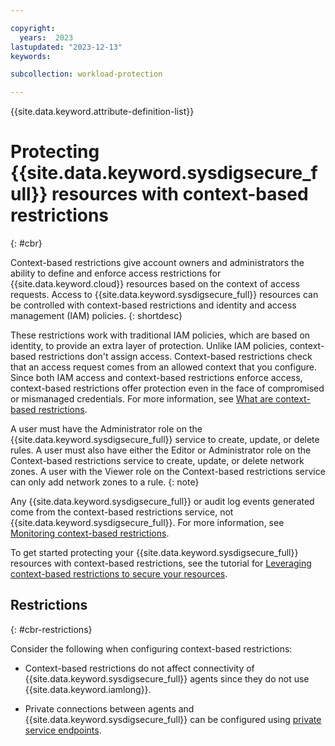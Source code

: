 ```yaml
---

copyright:
  years:  2023
lastupdated: "2023-12-13"
keywords:

subcollection: workload-protection

---
```


{{site.data.keyword.attribute-definition-list}}

# Protecting {{site.data.keyword.sysdigsecure_full}} resources with context-based restrictions
{: #cbr}

Context-based restrictions give account owners and administrators the ability to define and enforce access restrictions for {{site.data.keyword.cloud}} resources based on the context of access requests. Access to {{site.data.keyword.sysdigsecure_full}} resources can be controlled with context-based restrictions and identity and access management (IAM) policies.
{: shortdesc}

These restrictions work with traditional IAM policies, which are based on identity, to provide an extra layer of protection. Unlike IAM policies, context-based restrictions don't assign access. Context-based restrictions check that an access request comes from an allowed context that you configure. Since both IAM access and context-based restrictions enforce access, context-based restrictions offer protection even in the face of compromised or mismanaged credentials. For more information, see [What are context-based restrictions](/docs/account?topic=account-context-restrictions-whatis).

A user must have the Administrator role on the {{site.data.keyword.sysdigsecure_full}} service to create, update, or delete rules. A user must also have either the Editor or Administrator role on the Context-based restrictions service to create, update, or delete network zones. A user with the Viewer role on the Context-based restrictions service can only add network zones to a rule.
{: note}

Any {{site.data.keyword.sysdigsecure_full}} or audit log events generated come from the context-based restrictions service, not {{site.data.keyword.sysdigsecure_full}}. For more information, see [Monitoring context-based restrictions](/docs/account?topic=account-cbr-monitor).

To get started protecting your {{site.data.keyword.sysdigsecure_full}} resources with context-based restrictions, see the tutorial for [Leveraging context-based restrictions to secure your resources](/docs/account?topic=account-context-restrictions-tutorial).

## Restrictions
{: #cbr-restrictions}

Consider the following when configuring context-based restrictions:

* Context-based restrictions do not affect connectivity of {{site.data.keyword.sysdigsecure_full}} agents since they do not use {{site.data.keyword.iamlong}}.

* Private connections between agents and {{site.data.keyword.sysdigsecure_full}} can be configured using [private service endpoints](/docs/monitoring?topic=monitoring-endpoints).
